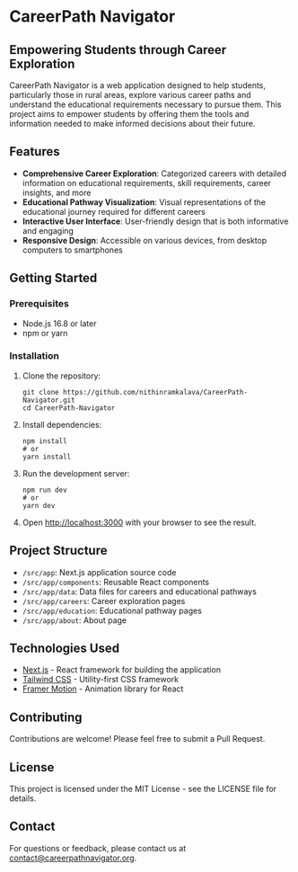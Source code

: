 # CareerPath Navigator

## Empowering Students through Career Exploration

CareerPath Navigator is a web application designed to help students, particularly those in rural areas, explore various career paths and understand the educational requirements necessary to pursue them. This project aims to empower students by offering them the tools and information needed to make informed decisions about their future.

## Features

- **Comprehensive Career Exploration**: Categorized careers with detailed information on educational requirements, skill requirements, career insights, and more
- **Educational Pathway Visualization**: Visual representations of the educational journey required for different careers
- **Interactive User Interface**: User-friendly design that is both informative and engaging
- **Responsive Design**: Accessible on various devices, from desktop computers to smartphones

## Getting Started

### Prerequisites

- Node.js 16.8 or later
- npm or yarn

### Installation

1. Clone the repository:
   ```
   git clone https://github.com/nithinramkalava/CareerPath-Navigator.git
   cd CareerPath-Navigator
   ```

2. Install dependencies:
   ```
   npm install
   # or
   yarn install
   ```

3. Run the development server:
   ```
   npm run dev
   # or
   yarn dev
   ```

4. Open [http://localhost:3000](http://localhost:3000) with your browser to see the result.

## Project Structure

- `/src/app`: Next.js application source code
- `/src/app/components`: Reusable React components
- `/src/app/data`: Data files for careers and educational pathways
- `/src/app/careers`: Career exploration pages
- `/src/app/education`: Educational pathway pages
- `/src/app/about`: About page

## Technologies Used

- [Next.js](https://nextjs.org/) - React framework for building the application
- [Tailwind CSS](https://tailwindcss.com/) - Utility-first CSS framework
- [Framer Motion](https://www.framer.com/motion/) - Animation library for React

## Contributing

Contributions are welcome! Please feel free to submit a Pull Request.

## License

This project is licensed under the MIT License - see the LICENSE file for details.

## Contact

For questions or feedback, please contact us at contact@careerpathnavigator.org.
